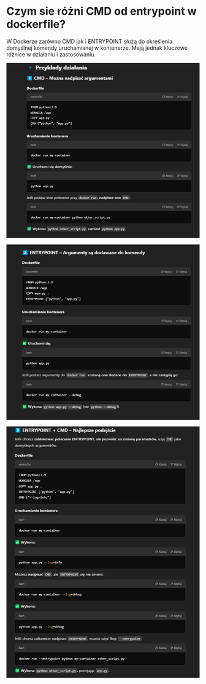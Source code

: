 # Czym sie różni CMD od entrypoint w dockerfile?

W Dockerze zarówno CMD jak i ENTRYPOINT służą do określenia domyślnej komendy uruchamianej w kontenerze. 
Mają jednak kluczowe różnice w działaniu i zastosowaniu.

![img.png](../obrazki/cmd.png)


![img_1.png](../obrazki/entrypoint.png)


![img_2.png](../obrazki/cmd_entrypoint.png)